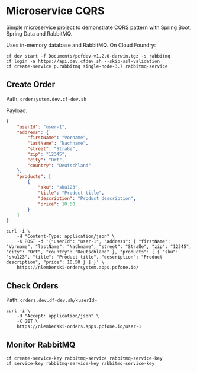# Microservice CQRS

Simple microservice project to demonstrate CQRS pattern with Spring Boot, Spring Data and RabbitMQ.

Uses in-memory database and RabbitMQ. On Cloud Foundry:

```
cf dev start -f Documents/pcfdev-v1.2.0-darwin.tgz -s rabbitmq
cf login -a https://api.dev.cfdev.sh --skip-ssl-validation
cf create-service p.rabbitmq single-node-3.7 rabbitmq-service
```

## Create Order

Path: `ordersystem.dev.cf-dev.sh`

Payload:
```json
{
    "userId": "user-1",
    "address": {
        "firstName": "Vorname",
        "lastName": "Nachname",
        "street": "Straße",
        "zip": "12345",
        "city": "Ort",
        "country": "Deutschland"
    },
    "products": [
        {
            "sku": "sku123",
            "title": "Product title",
            "description": "Product description",
            "price": 10.50
        }
    ]
}
```

```
curl -i \
    -H "Content-Type: application/json" \
    -X POST -d '{"userId": "user-1", "address": { "firstName": "Vorname", "lastName": "Nachname", "street": "Straße", "zip": "12345", "city": "Ort", "country": "Deutschland" }, "products": [ { "sku": "sku123", "title": "Product title", "description": "Product description", "price": 10.50 } ] }' \
    https://nlemberski-ordersystem.apps.pcfone.io/

```

## Check Orders

Path: `orders.dev.df-dev.sh/<userId>`

```
curl -i \
    -H "Accept: application/json" \
    -X GET \
    https://nlemberski-orders.apps.pcfone.io/user-1
```

## Monitor RabbitMQ

```
cf create-service-key rabbitmq-service rabbitmq-service-key
cf service-key rabbitmq-service-key rabbitmq-service-key
```
